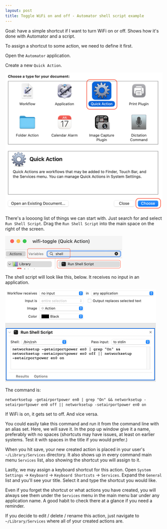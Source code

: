 ```yaml
---
layout: post
title: Toggle WiFi on and off - Automator shell script example
---
```


Goal: have a simple shortcut if I want to turn WiFi on or off. Shows how it's done with Automator and a script.

To assign a shortcut to some action, we need to define it first.

Open the `Automator` application.

Create a new `Quick Action`.


<img class="bordered" src="/assets/images/2023-06-13a.png" width="521px;" />


There's a loooong list of things we can start with. Just search for and select `Run Shell Script`. Drag the `Run Shell Script` into the main space on the right of the screen.


<img class="bordered" src="/assets/images/2023-06-13b.png" width="374px;" />


The shell script will look like this, below. It receives no input in an application.


<img class="bordered" src="/assets/images/2023-06-13c.png" width="482px;" />


The command is:
```
networksetup -getairportpower en0 | grep "On" && networksetup -setairportpower en0 off || networksetup -setairportpower en0 on
```

If WiFi is on, it gets set to off. And vice versa.

You could easily take this command and run it from the command line with an alias set. Here, we will save it. In the pop up window give it a name, preferably with no spaces (shortcuts may have issues, at least on earlier systems. Test it with spaces in the title if you would prefer.)

When you hit save, your new created action is placed in your user's `~/Library/Services` directory. It also shows up in every command main menu `Services` list, also showing the shortcut you will assign to it.

Lastly, we may assign a keyboard shortcut for this action. Open `System Settings` → `Keyboard` → `Keyboard Shortcuts` → `Services`. Expand the `General` list and you'll see your title. Select it and type the shortcut you would like.

Even if you forget the shortcut or what actions you have created, you will always see them under the `Services` menu in the main menu bar under any application name. A good habit to check there at a glance if you need a reminder.

If you decide to edit / delete / rename this action, just navigate to `~/Library/Services` where all of your created actions are.
